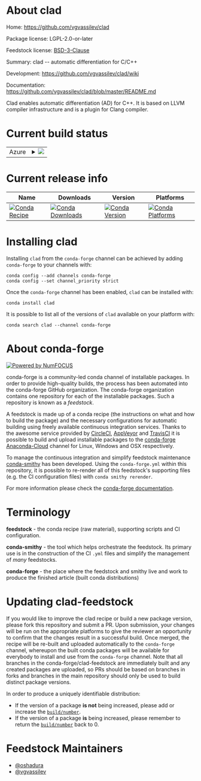 About clad
==========

Home: https://github.com/vgvassilev/clad

Package license: LGPL-2.0-or-later

Feedstock license: [BSD-3-Clause](https://github.com/conda-forge/clad-feedstock/blob/master/LICENSE.txt)

Summary: clad -- automatic differentiation for C/C++

Development: https://github.com/vgvassilev/clad/wiki

Documentation: https://github.com/vgvassilev/clad/blob/master/README.md

Clad enables automatic differentiation (AD) for C++. It is based on LLVM
compiler infrastructure and is a plugin for Clang compiler.


Current build status
====================


<table>
    
  <tr>
    <td>Azure</td>
    <td>
      <details>
        <summary>
          <a href="https://dev.azure.com/conda-forge/feedstock-builds/_build/latest?definitionId=11869&branchName=master">
            <img src="https://dev.azure.com/conda-forge/feedstock-builds/_apis/build/status/clad-feedstock?branchName=master">
          </a>
        </summary>
        <table>
          <thead><tr><th>Variant</th><th>Status</th></tr></thead>
          <tbody><tr>
              <td>linux_64_clangdev10._llvmdev10.</td>
              <td>
                <a href="https://dev.azure.com/conda-forge/feedstock-builds/_build/latest?definitionId=11869&branchName=master">
                  <img src="https://dev.azure.com/conda-forge/feedstock-builds/_apis/build/status/clad-feedstock?branchName=master&jobName=linux&configuration=linux_64_clangdev10._llvmdev10._" alt="variant">
                </a>
              </td>
            </tr><tr>
              <td>linux_64_clangdev5._llvmdev5.</td>
              <td>
                <a href="https://dev.azure.com/conda-forge/feedstock-builds/_build/latest?definitionId=11869&branchName=master">
                  <img src="https://dev.azure.com/conda-forge/feedstock-builds/_apis/build/status/clad-feedstock?branchName=master&jobName=linux&configuration=linux_64_clangdev5._llvmdev5._" alt="variant">
                </a>
              </td>
            </tr><tr>
              <td>linux_64_clangdev6._llvmdev6.</td>
              <td>
                <a href="https://dev.azure.com/conda-forge/feedstock-builds/_build/latest?definitionId=11869&branchName=master">
                  <img src="https://dev.azure.com/conda-forge/feedstock-builds/_apis/build/status/clad-feedstock?branchName=master&jobName=linux&configuration=linux_64_clangdev6._llvmdev6._" alt="variant">
                </a>
              </td>
            </tr><tr>
              <td>linux_64_clangdev7._llvmdev7.</td>
              <td>
                <a href="https://dev.azure.com/conda-forge/feedstock-builds/_build/latest?definitionId=11869&branchName=master">
                  <img src="https://dev.azure.com/conda-forge/feedstock-builds/_apis/build/status/clad-feedstock?branchName=master&jobName=linux&configuration=linux_64_clangdev7._llvmdev7._" alt="variant">
                </a>
              </td>
            </tr><tr>
              <td>linux_64_clangdev8._llvmdev8.</td>
              <td>
                <a href="https://dev.azure.com/conda-forge/feedstock-builds/_build/latest?definitionId=11869&branchName=master">
                  <img src="https://dev.azure.com/conda-forge/feedstock-builds/_apis/build/status/clad-feedstock?branchName=master&jobName=linux&configuration=linux_64_clangdev8._llvmdev8._" alt="variant">
                </a>
              </td>
            </tr><tr>
              <td>linux_64_clangdev9._llvmdev9.</td>
              <td>
                <a href="https://dev.azure.com/conda-forge/feedstock-builds/_build/latest?definitionId=11869&branchName=master">
                  <img src="https://dev.azure.com/conda-forge/feedstock-builds/_apis/build/status/clad-feedstock?branchName=master&jobName=linux&configuration=linux_64_clangdev9._llvmdev9._" alt="variant">
                </a>
              </td>
            </tr><tr>
              <td>osx_64_clangdev10._llvmdev10.</td>
              <td>
                <a href="https://dev.azure.com/conda-forge/feedstock-builds/_build/latest?definitionId=11869&branchName=master">
                  <img src="https://dev.azure.com/conda-forge/feedstock-builds/_apis/build/status/clad-feedstock?branchName=master&jobName=osx&configuration=osx_64_clangdev10._llvmdev10._" alt="variant">
                </a>
              </td>
            </tr><tr>
              <td>osx_64_clangdev5._llvmdev5.</td>
              <td>
                <a href="https://dev.azure.com/conda-forge/feedstock-builds/_build/latest?definitionId=11869&branchName=master">
                  <img src="https://dev.azure.com/conda-forge/feedstock-builds/_apis/build/status/clad-feedstock?branchName=master&jobName=osx&configuration=osx_64_clangdev5._llvmdev5._" alt="variant">
                </a>
              </td>
            </tr><tr>
              <td>osx_64_clangdev6._llvmdev6.</td>
              <td>
                <a href="https://dev.azure.com/conda-forge/feedstock-builds/_build/latest?definitionId=11869&branchName=master">
                  <img src="https://dev.azure.com/conda-forge/feedstock-builds/_apis/build/status/clad-feedstock?branchName=master&jobName=osx&configuration=osx_64_clangdev6._llvmdev6._" alt="variant">
                </a>
              </td>
            </tr><tr>
              <td>osx_64_clangdev7._llvmdev7.</td>
              <td>
                <a href="https://dev.azure.com/conda-forge/feedstock-builds/_build/latest?definitionId=11869&branchName=master">
                  <img src="https://dev.azure.com/conda-forge/feedstock-builds/_apis/build/status/clad-feedstock?branchName=master&jobName=osx&configuration=osx_64_clangdev7._llvmdev7._" alt="variant">
                </a>
              </td>
            </tr><tr>
              <td>osx_64_clangdev8._llvmdev8.</td>
              <td>
                <a href="https://dev.azure.com/conda-forge/feedstock-builds/_build/latest?definitionId=11869&branchName=master">
                  <img src="https://dev.azure.com/conda-forge/feedstock-builds/_apis/build/status/clad-feedstock?branchName=master&jobName=osx&configuration=osx_64_clangdev8._llvmdev8._" alt="variant">
                </a>
              </td>
            </tr><tr>
              <td>osx_64_clangdev9._llvmdev9.</td>
              <td>
                <a href="https://dev.azure.com/conda-forge/feedstock-builds/_build/latest?definitionId=11869&branchName=master">
                  <img src="https://dev.azure.com/conda-forge/feedstock-builds/_apis/build/status/clad-feedstock?branchName=master&jobName=osx&configuration=osx_64_clangdev9._llvmdev9._" alt="variant">
                </a>
              </td>
            </tr><tr>
              <td>win_64_clangdev10._llvmdev10.</td>
              <td>
                <a href="https://dev.azure.com/conda-forge/feedstock-builds/_build/latest?definitionId=11869&branchName=master">
                  <img src="https://dev.azure.com/conda-forge/feedstock-builds/_apis/build/status/clad-feedstock?branchName=master&jobName=win&configuration=win_64_clangdev10._llvmdev10._" alt="variant">
                </a>
              </td>
            </tr><tr>
              <td>win_64_clangdev5._llvmdev5.</td>
              <td>
                <a href="https://dev.azure.com/conda-forge/feedstock-builds/_build/latest?definitionId=11869&branchName=master">
                  <img src="https://dev.azure.com/conda-forge/feedstock-builds/_apis/build/status/clad-feedstock?branchName=master&jobName=win&configuration=win_64_clangdev5._llvmdev5._" alt="variant">
                </a>
              </td>
            </tr><tr>
              <td>win_64_clangdev6._llvmdev6.</td>
              <td>
                <a href="https://dev.azure.com/conda-forge/feedstock-builds/_build/latest?definitionId=11869&branchName=master">
                  <img src="https://dev.azure.com/conda-forge/feedstock-builds/_apis/build/status/clad-feedstock?branchName=master&jobName=win&configuration=win_64_clangdev6._llvmdev6._" alt="variant">
                </a>
              </td>
            </tr><tr>
              <td>win_64_clangdev7._llvmdev7.</td>
              <td>
                <a href="https://dev.azure.com/conda-forge/feedstock-builds/_build/latest?definitionId=11869&branchName=master">
                  <img src="https://dev.azure.com/conda-forge/feedstock-builds/_apis/build/status/clad-feedstock?branchName=master&jobName=win&configuration=win_64_clangdev7._llvmdev7._" alt="variant">
                </a>
              </td>
            </tr><tr>
              <td>win_64_clangdev8._llvmdev8.</td>
              <td>
                <a href="https://dev.azure.com/conda-forge/feedstock-builds/_build/latest?definitionId=11869&branchName=master">
                  <img src="https://dev.azure.com/conda-forge/feedstock-builds/_apis/build/status/clad-feedstock?branchName=master&jobName=win&configuration=win_64_clangdev8._llvmdev8._" alt="variant">
                </a>
              </td>
            </tr><tr>
              <td>win_64_clangdev9._llvmdev9.</td>
              <td>
                <a href="https://dev.azure.com/conda-forge/feedstock-builds/_build/latest?definitionId=11869&branchName=master">
                  <img src="https://dev.azure.com/conda-forge/feedstock-builds/_apis/build/status/clad-feedstock?branchName=master&jobName=win&configuration=win_64_clangdev9._llvmdev9._" alt="variant">
                </a>
              </td>
            </tr>
          </tbody>
        </table>
      </details>
    </td>
  </tr>
</table>

Current release info
====================

| Name | Downloads | Version | Platforms |
| --- | --- | --- | --- |
| [![Conda Recipe](https://img.shields.io/badge/recipe-clad-green.svg)](https://anaconda.org/conda-forge/clad) | [![Conda Downloads](https://img.shields.io/conda/dn/conda-forge/clad.svg)](https://anaconda.org/conda-forge/clad) | [![Conda Version](https://img.shields.io/conda/vn/conda-forge/clad.svg)](https://anaconda.org/conda-forge/clad) | [![Conda Platforms](https://img.shields.io/conda/pn/conda-forge/clad.svg)](https://anaconda.org/conda-forge/clad) |

Installing clad
===============

Installing `clad` from the `conda-forge` channel can be achieved by adding `conda-forge` to your channels with:

```
conda config --add channels conda-forge
conda config --set channel_priority strict
```

Once the `conda-forge` channel has been enabled, `clad` can be installed with:

```
conda install clad
```

It is possible to list all of the versions of `clad` available on your platform with:

```
conda search clad --channel conda-forge
```


About conda-forge
=================

[![Powered by NumFOCUS](https://img.shields.io/badge/powered%20by-NumFOCUS-orange.svg?style=flat&colorA=E1523D&colorB=007D8A)](http://numfocus.org)

conda-forge is a community-led conda channel of installable packages.
In order to provide high-quality builds, the process has been automated into the
conda-forge GitHub organization. The conda-forge organization contains one repository
for each of the installable packages. Such a repository is known as a *feedstock*.

A feedstock is made up of a conda recipe (the instructions on what and how to build
the package) and the necessary configurations for automatic building using freely
available continuous integration services. Thanks to the awesome service provided by
[CircleCI](https://circleci.com/), [AppVeyor](https://www.appveyor.com/)
and [TravisCI](https://travis-ci.com/) it is possible to build and upload installable
packages to the [conda-forge](https://anaconda.org/conda-forge)
[Anaconda-Cloud](https://anaconda.org/) channel for Linux, Windows and OSX respectively.

To manage the continuous integration and simplify feedstock maintenance
[conda-smithy](https://github.com/conda-forge/conda-smithy) has been developed.
Using the ``conda-forge.yml`` within this repository, it is possible to re-render all of
this feedstock's supporting files (e.g. the CI configuration files) with ``conda smithy rerender``.

For more information please check the [conda-forge documentation](https://conda-forge.org/docs/).

Terminology
===========

**feedstock** - the conda recipe (raw material), supporting scripts and CI configuration.

**conda-smithy** - the tool which helps orchestrate the feedstock.
                   Its primary use is in the construction of the CI ``.yml`` files
                   and simplify the management of *many* feedstocks.

**conda-forge** - the place where the feedstock and smithy live and work to
                  produce the finished article (built conda distributions)


Updating clad-feedstock
=======================

If you would like to improve the clad recipe or build a new
package version, please fork this repository and submit a PR. Upon submission,
your changes will be run on the appropriate platforms to give the reviewer an
opportunity to confirm that the changes result in a successful build. Once
merged, the recipe will be re-built and uploaded automatically to the
`conda-forge` channel, whereupon the built conda packages will be available for
everybody to install and use from the `conda-forge` channel.
Note that all branches in the conda-forge/clad-feedstock are
immediately built and any created packages are uploaded, so PRs should be based
on branches in forks and branches in the main repository should only be used to
build distinct package versions.

In order to produce a uniquely identifiable distribution:
 * If the version of a package **is not** being increased, please add or increase
   the [``build/number``](https://docs.conda.io/projects/conda-build/en/latest/resources/define-metadata.html#build-number-and-string).
 * If the version of a package **is** being increased, please remember to return
   the [``build/number``](https://docs.conda.io/projects/conda-build/en/latest/resources/define-metadata.html#build-number-and-string)
   back to 0.

Feedstock Maintainers
=====================

* [@oshadura](https://github.com/oshadura/)
* [@vgvassilev](https://github.com/vgvassilev/)

